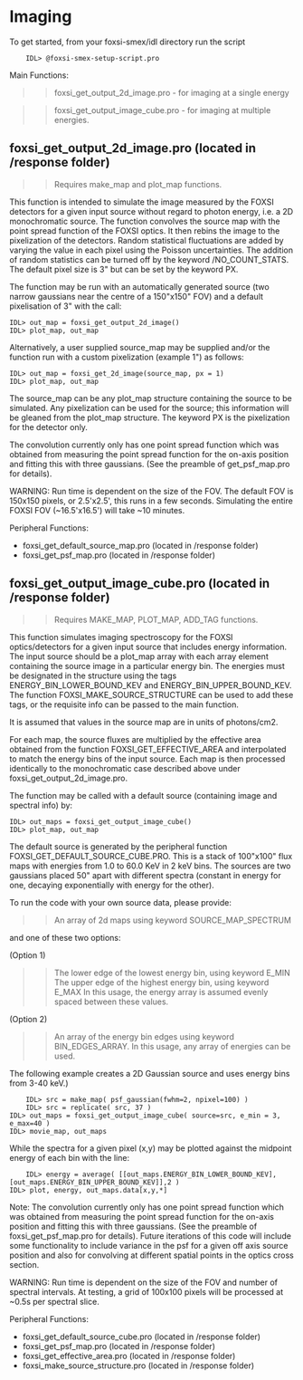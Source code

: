 Imaging
=======

To get started, from your foxsi-smex/idl directory run the script 

        IDL> @foxsi-smex-setup-script.pro

Main Functions:

>> foxsi_get_output_2d_image.pro    - for imaging at a single energy

>> foxsi_get_output_image_cube.pro  - for imaging at multiple energies.


foxsi_get_output_2d_image.pro                       (located in /response folder)
-----------------------------

>> Requires make_map and plot_map functions.

This function is intended to simulate the image measured by the FOXSI detectors for a
given input source without regard to photon energy, i.e. a 2D monochromatic source.
The function convolves the source map with the point spread function of the FOXSI optics.
It then rebins the image to the pixelization of the detectors.  Random statistical 
fluctuations are added by varying the value in each pixel using the Poisson uncertainties. 
The addition of random statistics can be turned off by the keyword /NO_COUNT_STATS. 
The default pixel size is 3" but can be set by the keyword PX.

The function may be run with an automatically generated source (two narrow gaussians 
near the centre of a 150"x150" FOV) and a default pixelisation of 3" with the call:

    IDL> out_map = foxsi_get_output_2d_image()
    IDL> plot_map, out_map

Alternatively, a user supplied source_map may be supplied and/or the function run with a
custom pixelization (example 1") as follows:

    IDL> out_map = foxsi_get_2d_image(source_map, px = 1)
    IDL> plot_map, out_map

The source_map can be any plot_map structure containing the source to be simulated. 
Any pixelization can be used for the source; this information will be gleaned from the 
plot_map structure.  The keyword PX is the pixelization for the detector only. 

The convolution currently only has one point spread function which was obtained from 
measuring the point spread function for the on-axis position and fitting this with 
three gaussians. (See the preamble of get_psf_map.pro for details).


WARNING: Run time is dependent on the size of the FOV. The default FOV is 150x150 pixels,
or 2.5'x2.5', this runs in a few seconds. Simulating the entire FOXSI FOV (~16.5'x16.5')
will take ~10 minutes.


Peripheral Functions:
- foxsi_get_default_source_map.pro            (located in /response folder)
- foxsi_get_psf_map.pro                       (located in /response folder)



foxsi_get_output_image_cube.pro                       (located in /response folder)
-------------------------------

>> Requires MAKE_MAP, PLOT_MAP, ADD_TAG functions.

This function simulates imaging spectroscopy for the FOXSI optics/detectors for a
given input source that includes energy information.  The input source should be a 
plot_map array with each array element containing the source image in a particular 
energy bin.  The energies must be designated in the structure using the tags 
ENERGY_BIN_LOWER_BOUND_KEV and ENERGY_BIN_UPPER_BOUND_KEV.  The function 
FOXSI_MAKE_SOURCE_STRUCTURE can be used to add these tags, or the requisite info can 
be passed to the main function.

It is assumed that values in the source map are in units of photons/cm2.

For each map, the source fluxes are multiplied by the effective area obtained from the 
function FOXSI_GET_EFFECTIVE_AREA and interpolated to match the energy bins of the input 
source.  Each map is then processed identically to the monochromatic case described above 
under foxsi_get_output_2d_image.pro.

The function may be called with a default source (containing image and spectral info) by:

    IDL> out_maps = foxsi_get_output_image_cube()
    IDL> plot_map, out_map

The default source is generated by the peripheral function 
FOXSI_GET_DEFAULT_SOURCE_CUBE.PRO. This is a stack of 100"x100" flux maps with energies 
from 1.0 to 60.0 KeV in 2 keV bins.  The sources are two gaussians placed 50" apart 
with different spectra (constant in energy for one, decaying exponentially with energy 
for the other).

To run the code with your own source data, please provide:

  >> An array of 2d maps using keyword SOURCE_MAP_SPECTRUM

and one of these two options:

  (Option 1)
  >> The lower edge of the lowest energy bin, using keyword E_MIN
  >> The upper edge of the highest energy bin, using keyword E_MAX
	In this usage, the energy array is assumed evenly spaced between these values.
  	 
  (Option 2)
  >> An array of the energy bin edges using keyword BIN_EDGES_ARRAY.  In this usage, 
		 any array of energies can be used.

The following example creates a 2D Gaussian source and uses energy bins from 3-40 keV.)

		IDL> src = make_map( psf_gaussian(fwhm=2, npixel=100) )
		IDL> src = replicate( src, 37 )
    IDL> out_maps = foxsi_get_output_image_cube( source=src, e_min = 3, e_max=40 )
    IDL> movie_map, out_maps


While the spectra for a given pixel (x,y) may be plotted against the midpoint energy of 
each bin with the line:

		IDL> energy = average( [[out_maps.ENERGY_BIN_LOWER_BOUND_KEV],[out_maps.ENERGY_BIN_UPPER_BOUND_KEV]],2 )
    IDL> plot, energy, out_maps.data[x,y,*]

Note: The convolution currently only has one point spread function which was obtained 
from measuring the point spread function for the on-axis position and fitting this with 
three gaussians. (See the preamble of foxsi_get_psf_map.pro for details). Future 
iterations of this code will include some functionality to include variance in the psf 
for a given off axis source position and also for convolving at different spatial points 
in the optics cross section.


WARNING: Run time is dependent on the size of the FOV and number of spectral intervals. 
At testing, a grid of 100x100 pixels will be processed at ~0.5s per spectral slice.


Peripheral Functions:
- foxsi_get_default_source_cube.pro                      (located in /response folder)
- foxsi_get_psf_map.pro                       (located in /response folder)
- foxsi_get_effective_area.pro            (located in /response folder)
- foxsi_make_source_structure.pro         (located in /response folder)

